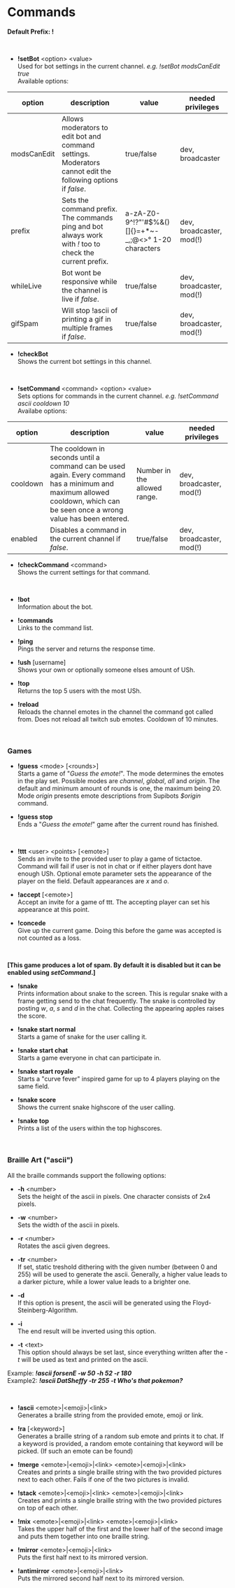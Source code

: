 # Commands
__Default Prefix: !__

<br>

* __!setBot__ \<option\> \<value\>  
Used for bot settings in the current channel. *e.g. !setBot modsCanEdit true*  
Available options:  

| option | description | value | needed privileges |
| -- | -- | -- | -- |
| modsCanEdit | Allows moderators to edit bot and command settings. Moderators cannot edit the following options if *false*. | true/false | dev, broadcaster |
| prefix | Sets the command prefix. The commands ping and bot always work with *!* too to check the current prefix. | a-zA-Z0-9^!?"'#$%&()[]{}=+\*~\-\_,;@<>° 1-20 characters | dev, broadcaster, mod(!)|
| whileLive | Bot wont be responsive while the channel is live if *false*. | true/false | dev, broadcaster, mod(!) |
| gifSpam | Will stop !ascii of printing a gif in multiple frames if *false*. | true/false | dev, broadcaster, mod(!) |  

* __!checkBot__  
Shows the current bot settings in this channel.

<br>

* __!setCommand__ \<command\> \<option\> \<value\>  
Sets options for commands in the current channel. *e.g. !setCommand ascii cooldown 10*  
Availabe options:  

| option | description | value | needed privileges |
| -- | -- | -- | -- |
| cooldown | The cooldown in seconds until a command can be used again. Every command has a minimum and maximum allowed cooldown, which can be seen once a wrong value has been entered. | Number in the allowed range. | dev, broadcaster, mod(!) |
| enabled | Disables a command in the current channel if *false*. | true/false | dev, broadcaster, mod(!) |

* __!checkCommand__ \<command\>  
Shows the current settings for that command.

<br>

* __!bot__  
Information about the bot.
  
* __!commands__  
Links to the command list.

* __!ping__  
Pings the server and returns the response time.

* __!ush__ [username]  
Shows your own or optionally someone elses amount of USh.

* __!top__  
Returns the top 5 users with the most USh.

* __!reload__  
Reloads the channel emotes in the channel the command got called from. Does not reload all twitch sub emotes. Cooldown of 10 minutes.

<br>

### Games

* __!guess__ \<mode\> [\<rounds\>]  
Starts a game of "*Guess the emote!*". The mode determines the emotes in the play set. Possible modes are *channel*, *global*, *all* and *origin*.  The default and minimum amount of rounds is one, the maximum being 20.   
Mode *origin* presents emote descriptions from Supibots *$origin* command. 

* __!guess stop__  
Ends a "*Guess the emote!*" game after the current round has finished.

<br>

* __!ttt__ \<user\> \<points\> [\<emote\>]  
Sends an invite to the provided user to play a game of tictactoe. Command will fail if user is not in chat or if either players dont have enough USh. Optional emote parameter sets the appearance of the player on the field. Default appearances are *x* and *o*.

* __!accept__ [\<emote\>]  
Accept an invite for a game of ttt. The accepting player can set his appearance at this point.

* __!concede__  
Give up the current game. Doing this before the game was accepted is not counted as a loss.

<br>

__[This game produces a lot of spam. By default it is disabled but it can be enabled using *setCommand*.]__
* __!snake__  
Prints information about snake to the screen. This is regular snake with a frame getting send to the chat frequently. The snake is controlled by posting *w*, *a*, *s* and *d* in the chat. Collecting the appearing apples raises the score.

* __!snake start normal__  
Starts a game of snake for the user calling it. 

* __!snake start chat__  
Starts a game everyone in chat can participate in.

* __!snake start royale__  
Starts a "curve fever" inspired game for up to 4 players playing on the same field.

* __!snake score__  
Shows the current snake highscore of the user calling.

* __!snake top__  
Prints a list of the users within the top highscores.

<br>

### Braille Art ("ascii")

All the braille commands support the following options:  

* __-h__ \<number\>  
Sets the height of the ascii in pixels. One character consists of 2x4 pixels.
  
* __-w__ \<number\>  
Sets the width of the ascii in pixels.
 
* __-r__ \<number\>  
Rotates the ascii given degrees.
  
* __-tr__ \<number\>  
If set, static treshold dithering with the given number (between 0 and 255) will be used to generate the ascii. Generally, a higher value leads to a darker picture, while a lower value leads to a brighter one.
  
* __-d__  
If this option is present, the ascii will be generated using the Floyd-Steinberg-Algorithm.

* __-i__  
The end result will be inverted using this option.

* __-t__ \<text\>  
This option should always be set last, since everything written after the *-t* will be used as text and printed on the ascii.

Example: *__!ascii forsenE -w 50 -h 52 -r 180__*  
Example2: *__!ascii DatSheffy -tr 255 -t Who's that pokemon?__*

<br>

* __!ascii__ \<emote\>|\<emoji\>|\<link\>  
Generates a braille string from the provided emote, emoji or link.

* __!ra__ [\<keyword\>]  
Generates a braille string of a random sub emote and prints it to chat. If a keyword is provided, a random emote containing that keyword will be picked. (If such an emote can be found)

* __!merge__ \<emote\>|\<emoji\>|\<link\>  \<emote\>|\<emoji\>|\<link\>    
Creates and prints a single braille string with the two provided pictures next to each other. Fails if one of the two pictures is invalid.

* __!stack__ \<emote\>|\<emoji\>|\<link\>  \<emote\>|\<emoji\>|\<link\>    
Creates and prints a single braille string with the two provided pictures on top of each other.

* __!mix__ \<emote\>|\<emoji\>|\<link\>  \<emote\>|\<emoji\>|\<link\>    
Takes the upper half of the first and the lower half of the second image and puts them together into one braille string.

* __!mirror__ \<emote\>|\<emoji\>|\<link\>    
Puts the first half next to its mirrored version.

* __!antimirror__ \<emote\>|\<emoji\>|\<link\>    
Puts the mirrored second half next to its mirrored version.
